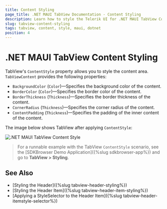 ```yaml
---
title: Content Styling
page_title: .NET MAUI TabView Documentation - Content Styling
description: Learn how to style the Telerik UI for .NET MAUI TabView Content by setting border thickness, color and corner radius.
slug: tabview-content-styling
tags: tabview, content, style, maui, dotnet
position: 4
---
```


# .NET MAUI TabView Content Styling

TabView's `ContentStyle` property allows you to style the content area. `TabViewContent` provides the following properties:

* `BackgroundColor` (`Color`)&mdash;Specifies the background color of the content.
* `BorderColor` (`Color`)&mdash;Specifies the border color of the content.
* `BorderThickness` (`Thickness`)&mdash;Specifies the border thickness of the content.
* `CornerRadius` (`Thickness`)&mdash;Specifies the corner radius of the content.
* `ContentPadding` (`Thickness`)&mdash;Specifies the padding of the inner content of the content.

<snippet id='tabview-styling-contentstyle' />

The image below shows TabView after applying `ContentStyle`:

![.NET MAUI TabView Content Style](images/styling-contentstyle.png)

> For a runnable example with the TabView `ContentStyle` scenario, see the [SDKBrowser Demo Application]({%slug sdkbrowser-app%}) and go to **TabView > Styling**.

## See Also

- [Styling the Header]({%slug tabview-header-styling%})
- [Styling the Header Item]({%slug tabview-header-item-styling%})
- [Applying a StyleSelector to the Header Item]({%slug tabview-header-itemstyle-selector%})
